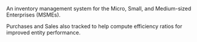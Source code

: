 An inventory management system for the Micro, Small, and Medium-sized Enterprises (MSMEs).

Purchases and Sales also tracked to help compute efficiency ratios for improved entity performance.
